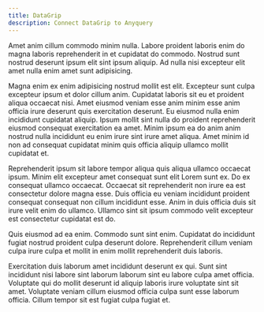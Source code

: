 ```yaml
---
title: DataGrip
description: Connect DataGrip to Anyquery
---
```


Amet anim cillum commodo minim nulla. Labore proident laboris enim do magna laboris reprehenderit in et cupidatat do commodo. Nostrud sunt nostrud deserunt ipsum elit sint ipsum aliquip. Ad nulla nisi excepteur elit amet nulla enim amet sunt adipisicing.

Magna enim ex enim adipisicing nostrud mollit est elit. Excepteur sunt culpa excepteur ipsum et dolor cillum anim. Cupidatat laboris sit eu et proident aliqua occaecat nisi. Amet eiusmod veniam esse anim minim esse anim officia irure deserunt quis exercitation deserunt. Eu eiusmod nulla enim incididunt cupidatat aliquip. Ipsum mollit sint nulla do proident reprehenderit eiusmod consequat exercitation ea amet. Minim ipsum ea do anim anim nostrud nulla incididunt eu enim irure sint irure amet aliqua. Amet minim id non ad consequat cupidatat minim quis officia aliquip ullamco mollit cupidatat et.

Reprehenderit ipsum sit labore tempor aliqua quis aliqua ullamco occaecat ipsum. Minim elit excepteur amet consequat sunt elit Lorem sunt ex. Do ex consequat ullamco occaecat. Occaecat sit reprehenderit non irure ea est consectetur dolore magna esse. Duis officia eu veniam incididunt proident consequat consequat non cillum incididunt esse. Anim in duis officia duis sit irure velit enim do ullamco. Ullamco sint sit ipsum commodo velit excepteur est consectetur cupidatat est do.

Quis eiusmod ad ea enim. Commodo sunt sint enim. Cupidatat do incididunt fugiat nostrud proident culpa deserunt dolore. Reprehenderit cillum veniam culpa irure culpa et mollit in enim mollit reprehenderit duis laboris.

Exercitation duis laborum amet incididunt deserunt ex qui. Sunt sint incididunt nisi labore sint laborum laborum sint eu labore culpa amet officia. Voluptate qui do mollit deserunt id aliquip laboris irure voluptate sint sit amet. Voluptate veniam cillum eiusmod officia culpa sunt esse laborum officia. Cillum tempor sit est fugiat culpa fugiat et.